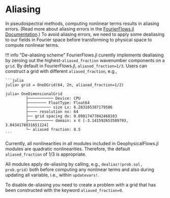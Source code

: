 # Aliasing


In pseudospectral methods, computing nonlinear terms results in aliasing errors. (Read more about
aliasing errors in the [FourierFlows.jl Documentation](https://fourierflows.github.io/FourierFlowsDocumentation/stable/aliasing/).) To avoid aliasing errors, we need to apply some dealiasing to our fields 
in Fourier space before transforming to physical space to compute nonlinear terms.

!!! info "De-aliasing scheme"
    FourierFlows.jl curently implements dealiasing by zeroing out the highest-`aliased_fraction` 
    wavenumber components on a `grid`. By default in FourierFlows.jl, `aliased_fraction=1/3`.
    Users can construct a grid with different `aliased_fraction`, e.g.,
    
    ```julia
    julia> grid = OneDGrid(64, 2π, aliased_fraction=1/2)
    
    julia> OneDimensionalGrid
             ├─────────── Device: CPU
             ├──────── FloatType: Float64
             ├────────── size Lx: 6.283185307179586
             ├──── resolution nx: 64
             ├── grid spacing dx: 0.09817477042468103
             ├─────────── domain: x ∈ [-3.141592653589793, 3.0434178831651124]
             └─ aliased fraction: 0.5
    ```

Currently, all nonlinearities in all modules included in GeophysicalFlows.jl modules are quadratic 
nonlinearities. Therefore, the default `aliased_fraction` of 1/3 is appropriate.

All modules apply de-aliasing by calling, e.g., `dealias!(prob.sol, prob.grid)` both before
computing any nonlinear terms and also during updating all variable, i.e., within `updatevars!`.

To disable de-aliasing you need to create a problem with a grid that has been constructed with 
the keyword `aliased_fraction=0`.
